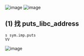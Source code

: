 ![image](https://user-images.githubusercontent.com/22366572/139390972-85c124d5-0bff-4748-8e9b-64828f52e59b.png)
![image](https://user-images.githubusercontent.com/22366572/139391185-c234a7c2-9bc1-4b08-8ee9-80ff3fb39e33.png)

## (1) 找 puts_libc_address
```
s sym.imp.puts
VV
```
![image](https://user-images.githubusercontent.com/22366572/139392015-95b6ff81-069e-4b81-ba17-e1cae9a5156f.png)
